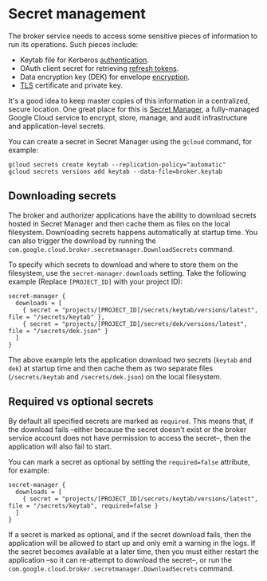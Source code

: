 # Secret management

The broker service needs to access some sensitive pieces of information to run its operations. Such pieces include:

*   Keytab file for Kerberos [authentication](authentication.md).
*   OAuth client secret for retrieving [refresh tokens](providers.md#refresh-token-provider).
*   Data encryption key (DEK) for envelope [encryption](encryption.md).
*   [TLS](tls.md) certificate and private key.

It's a good idea to keep master copies of this information in a centralized, secure location. One great place for this
is [Secret Manager](https://cloud.google.com/secret-manager), a fully-managed Google Cloud service to encrypt, store,
manage, and audit infrastructure and application-level secrets.

You can create a secret in Secret Manager using the `gcloud` command, for example:

```shell
gcloud secrets create keytab --replication-policy="automatic"
gcloud secrets versions add keytab --data-file=broker.keytab
```

## Downloading secrets

The broker and authorizer applications have the ability to download secrets hosted in Secret Manager and then cache them
as files on the local filesystem. Downloading secrets happens automatically at startup time. You can also trigger the
download by running the `com.google.cloud.broker.secretmanager.DownloadSecrets` command.

To specify which secrets to download and where to store them on the filesystem, use the `secret-manager.downloads`
setting. Take the following example (Replace `[PROJECT_ID]` with your project ID):

```
secret-manager {
  downloads = [
    { secret = "projects/[PROJECT_ID]/secrets/keytab/versions/latest", file = "/secrets/keytab" },
    { secret = "projects/[PROJECT_ID]/secrets/dek/versions/latest", file = "/secrets/dek.json" }
  ]
}
```

The above example lets the application download two secrets (`keytab` and `dek`) at startup time and then cache them as
two separate files (`/secrets/keytab` and `/secrets/dek.json`) on the local filesystem.

## Required vs optional secrets

By default all specified secrets are marked as `required`. This means that, if the download fails –either because the
secret doesn't exist or the broker service account does not have permission to access the secret–, then the application
will also fail to start.

You can mark a secret as optional by setting the `required=false` attribute, for example:

```
secret-manager {
  downloads = [
    { secret = "projects/[PROJECT_ID]/secrets/keytab/versions/latest", file = "/secrets/keytab", required=false }
  ]
}
```

If a secret is marked as optional, and if the secret download fails, then the application will be allowed to start up
and only emit a warning in the logs. If the secret becomes available at a later time, then you must either restart the
application –so it can re-attempt to download the secret–, or run the `com.google.cloud.broker.secretmanager.DownloadSecrets`
command.
